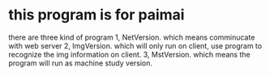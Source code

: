# this program is for paimai
there are three kind of program
1, NetVersion. which means comminucate with web server
2, ImgVersion. which will only run on client, use program to recognize the img information on client.
3, MstVersion. which means the program will run as machine study version.
